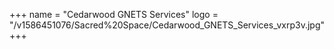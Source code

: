 +++
name = "Cedarwood GNETS Services"
logo = "/v1586451076/Sacred%20Space/Cedarwood_GNETS_Services_vxrp3v.jpg"
+++